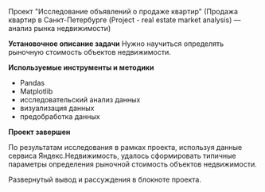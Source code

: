 Проект "Исследование объявлений о продаже квартир" (Продажа квартир в Санкт-Петербурге (Project - real estate market analysis) — анализ рынка недвижимости)


**Установочное описание задачи**
Нужно научиться определять рыночную стоимость объектов недвижимости. 

**Используемые инструменты и методики**

  - Pandas
  - Matplotlib
  - исследовательский анализ данных
  - визуализация данных
  - предобработка данных

**Проект завершен**

По результатам исследования в рамках проекта, используя данные сервиса Яндекс.Недвижимость, удалось сформировать типичные параметры определения рыночной стоимость объектов недвижимости.

Развернутый вывод и рассуждения в блокноте проекта. 
